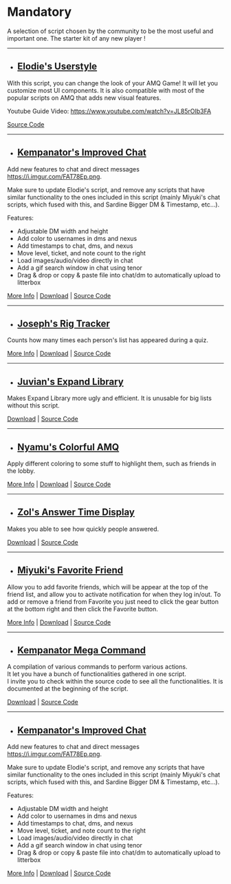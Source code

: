 # **Mandatory**

A selection of script chosen by the community to be the most useful and important one. The starter kit of any new player !

---

- ## <ins>Elodie's Userstyle</ins>

With this script, you can change the look of your AMQ Game! It will let you customize most UI components.
 It is also compatible with most of the popular scripts on AMQ that adds new visual features.

Youtube Guide Video: <https://www.youtube.com/watch?v=JL85rOIb3FA>

[Source Code](https://userstyles.world/user/melodyelodie)

---

- ## <ins>Kempanator's Improved Chat</ins>

Add new features to chat and direct messages <https://i.imgur.com/FAT78Ep.png>.

Make sure to update Elodie's script, and remove any scripts that have similar functionality to the ones included in this script (mainly Miyuki's chat scripts, which fused with this, and Sardine Bigger DM & Timestamp, etc...).

Features:

- Adjustable DM width and height
- Add color to usernames in dms and nexus
- Add timestamps to chat, dms, and nexus
- Move level, ticket, and note count to the right
- Load images/audio/video directly in chat
- Add a gif search window in chat using tenor
- Drag & drop or copy & paste file into chat/dm to automatically upload to litterbox

[More Info](https://github.com/kempanator/amq-scripts#amq-chat-plus) |
[Download](https://github.com/kempanator/amq-scripts/raw/main/amqChatPlus.user.js) |
[Source Code](https://github.com/kempanator/amq-scripts/blob/main/amqChatPlus.user.js)

---

- ## <ins>Joseph's Rig Tracker<ins>

Counts how many times each person's list has appeared during a quiz.

[More Info](https://github.com/TheJoseph98/AMQ-Scripts#rig-tracker-amqrigtrackeruserjs) |
[Download](https://github.com/TheJoseph98/AMQ-Scripts/raw/master/amqRigTracker.user.js) |
[Source Code](https://github.com/TheJoseph98/AMQ-Scripts/blob/master/amqRigTracker.user.js)

---

- ## <ins>Juvian's Expand Library</ins>

Makes Expand Library more ugly and efficient. It is unusable for big lists without this script.

[Download](https://github.com/amq-script-project/AMQ-Scripts/raw/master/gameplay/amqExpandLibrary.user.js) |
[Source Code](https://github.com/amq-script-project/AMQ-Scripts/blob/master/gameplay/amqExpandLibrary.user.js)

---

- ## <ins>Nyamu's Colorful AMQ</ins>

Apply different coloring to some stuff to highlight them, such as friends in the lobby.

[More Info](https://github.com/nyamu-amq/amq_scripts#amqhighlightfriendsuserjs) |
[Download](https://github.com/nyamu-amq/amq_scripts/raw/master/amqHighlightFriends.user.js) |
[Source Code](https://github.com/nyamu-amq/amq_scripts/blob/master/amqHighlightFriends.user.js)

---

- ## <ins>Zol's Answer Time Display</ins>

Makes you able to see how quickly people answered.

[Download](https://github.com/amq-script-project/AMQ-Scripts/raw/master/gameplay/amqPlayerAnswerTimeDisplay.user.js) |
[Source Code](https://github.com/amq-script-project/AMQ-Scripts/blob/master/gameplay/amqPlayerAnswerTimeDisplay.user.js)

---

- ## <ins>Miyuki's Favorite Friend</ins>

Allow you to add favorite friends, which will be appear at the top of the friend list, and allow you to activate notification for when they log in/out. To add or remove a friend from Favorite you just need to click the gear button at the bottom right and then click the Favorite button.

[More Info](https://github.com/Mxyuki/AMQ-Scripts#amq-favorite-friends) |
[Download](https://github.com/Mxyuki/AMQ-Scripts/raw/main/amqFavoriteFriends.user.js) |
[Source Code](https://github.com/Mxyuki/AMQ-Scripts/blob/main/amqFavoriteFriends.user.js)

---

- ## <ins>Kempanator Mega Command</ins>

A compilation of various commands to perform various actions.  
It let you have a bunch of functionalities gathered in one script.  
I invite you to check within the source code to see all the functionalities. It is documented at the beginning of the script.

[Download](https://github.com/nyamu-amq/amq_scripts/raw/master/amqChatCommands.user.js) |
[Source Code](https://github.com/kempanator/amq-scripts/blob/main/amqMegaCommands.user.js)

---

- ## <ins>Kempanator's Improved Chat</ins>

Add new features to chat and direct messages <https://i.imgur.com/FAT78Ep.png>.

Make sure to update Elodie's script, and remove any scripts that have similar functionality to the ones included in this script (mainly Miyuki's chat scripts, which fused with this, and Sardine Bigger DM & Timestamp, etc...).

Features:

- Adjustable DM width and height
- Add color to usernames in dms and nexus
- Add timestamps to chat, dms, and nexus
- Move level, ticket, and note count to the right
- Load images/audio/video directly in chat
- Add a gif search window in chat using tenor
- Drag & drop or copy & paste file into chat/dm to automatically upload to litterbox

[More Info](https://github.com/kempanator/amq-scripts#amq-chat-plus) |
[Download](https://github.com/kempanator/amq-scripts/raw/main/amqChatPlus.user.js) |
[Source Code](https://github.com/kempanator/amq-scripts/blob/main/amqChatPlus.user.js)
